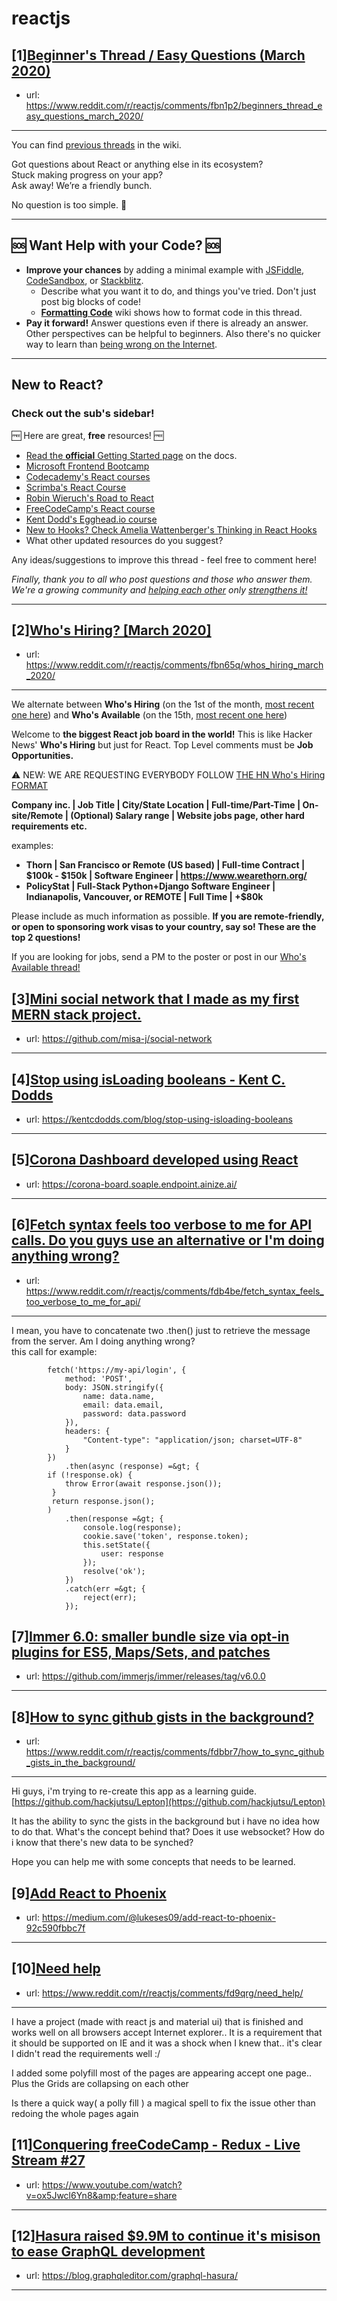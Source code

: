 # reactjs
## [1][Beginner's Thread / Easy Questions (March 2020)](https://www.reddit.com/r/reactjs/comments/fbn1p2/beginners_thread_easy_questions_march_2020/)
- url: https://www.reddit.com/r/reactjs/comments/fbn1p2/beginners_thread_easy_questions_march_2020/
---
You can find [previous threads][wiki previous threads] in the wiki.

Got questions about React or anything else in its ecosystem?  
Stuck making progress on your app?  
Ask away! We’re a friendly bunch.

No question is too simple. 🙂

---

## 🆘 Want Help with your Code? 🆘

- **Improve your chances** by adding a minimal example with [JSFiddle][jsfiddle], [CodeSandbox][code sandbox], or [Stackblitz][stackblitz].
  - Describe what you want it to do, and things you've tried. Don't just post big blocks of code!
  - **[Formatting Code][wiki formatting code]** wiki shows how to format code in this thread.
- **Pay it forward!** Answer questions even if there is already an answer. Other perspectives can be helpful to beginners. Also there's no quicker way to learn than [being wrong on the Internet][being wrong on the internet].

---

## New to React?

### Check out the sub's **sidebar**!

🆓 Here are great, **free** resources! 🆓

- [Read the **official** Getting Started page][official getting started page] on the docs.
- [Microsoft Frontend Bootcamp][microsoft frontend bootcamp]
- [Codecademy's React courses][codecademy's react courses]
- [Scrimba's React Course][scrimba's react course]
- [Robin Wieruch's Road to React][robin wieruch's road to react]
- [FreeCodeCamp's React course][freecodecamp's react course]
- [Kent Dodd's Egghead.io course][kent dodd's egghead.io course]
- [New to Hooks? Check Amelia Wattenberger's Thinking in React Hooks][thinking in react hooks]
- What other updated resources do you suggest?

Any ideas/suggestions to improve this thread - feel free to comment here!

_Finally, thank you to all who post questions and those who answer them. We're a growing community and [helping each other][learn by teaching] only [strengthens it!][learn in public]_

---

[thinking in react hooks]: https://wattenberger.com/blog/react-hooks
[freecodecamp's react course]: https://www.freecodecamp.org/news/learn-react-course/
[microsoft frontend bootcamp]: https://www.reddit.com/r/reactjs/comments/auu02f/microsoft_has_open_sourced_their_frontend/
[official getting started page]: https://reactjs.org/docs/getting-started.html
[/u/acemarke]: https://www.reddit.com/u/acemarke
[suggested resources for learning react]: http://blog.isquaredsoftware.com/2017/12/blogged-answers-learn-react/
[kent dodd's egghead.io course]: http://kcd.im/beginner-react
[codecademy's react courses]: https://www.codecademy.com/catalog/language/javascript
[scrimba's react course]: https://scrimba.com/g/glearnreact
[robin wieruch's road to react]: https://roadtoreact.com/
[wiki formatting code]: https://www.reddit.com/r/reactjs/wiki/index#wiki_formatting_code
[wiki previous threads]: https://www.reddit.com/r/reactjs/wiki/index#wiki_previous_threads
[code sandbox]: https://codesandbox.io/s/new
[jsfiddle]: https://jsfiddle.net/Luktwrdm/
[stackblitz]: https://stackblitz.com/
[being wrong on the internet]: https://xkcd.com/386/
[tweet organization]: https://twitter.com/dan_abramov/status/1027245759232651270?lang=en
[get started with redux]: https://www.reddit.com/r/reactjs/wiki/index#wiki_getting_started_with_redux
[learn by teaching]: https://en.wikipedia.org/wiki/Learning_by_teaching
[learn in public]: https://www.swyx.io/writing/learn-in-public/
## [2][Who's Hiring? [March 2020]](https://www.reddit.com/r/reactjs/comments/fbn65q/whos_hiring_march_2020/)
- url: https://www.reddit.com/r/reactjs/comments/fbn65q/whos_hiring_march_2020/
---
We alternate between **Who's Hiring** (on the 1st of the month, [most recent one here][hiring:most recent]) and **Who's Available** (on the 15th, [most recent one here][available:most recent])

Welcome to **the biggest React job board in the world!** This is like Hacker News' **Who's Hiring** but just for React. Top Level comments must be **Job Opportunities.**

⚠️ NEW: WE ARE REQUESTING EVERYBODY FOLLOW [THE HN Who's Hiring FORMAT][format:hiring:hn]

**Company inc. | Job Title | City/State Location | Full-time/Part-Time | On-site/Remote | (Optional) Salary range | Website jobs page, other hard requirements etc.**

examples:

- **Thorn | San Francisco or Remote (US based) | Full-time Contract | $100k - $150k | Software Engineer | https://www.wearethorn.org/**
- **PolicyStat | Full-Stack Python+Django Software Engineer | Indianapolis, Vancouver, or REMOTE | Full Time | +\$80k**

Please include as much information as possible. **If you are remote-friendly, or open to sponsoring work visas to your country, say so! These are the top 2 questions!**

If you are looking for jobs, send a PM to the poster or post in our [Who's Available thread!][available:most recent]

[hiring:most recent]: https://www.reddit.com/r/reactjs/comments/ex778e/whos_hiring_feb_2020/
[available:most recent]: https://www.reddit.com/r/reactjs/comments/f44wd7/whos_available_feb_2020/
[format:hiring:hn]: https://news.ycombinator.com/item?id=21683554
## [3][Mini social network that I made as my first MERN stack project.](https://www.reddit.com/r/reactjs/comments/fdbgcl/mini_social_network_that_i_made_as_my_first_mern/)
- url: https://github.com/misa-j/social-network
---

## [4][Stop using isLoading booleans - Kent C. Dodds](https://www.reddit.com/r/reactjs/comments/fcvqnl/stop_using_isloading_booleans_kent_c_dodds/)
- url: https://kentcdodds.com/blog/stop-using-isloading-booleans
---

## [5][Corona Dashboard developed using React](https://www.reddit.com/r/reactjs/comments/fdceqo/corona_dashboard_developed_using_react/)
- url: https://corona-board.soaple.endpoint.ainize.ai/
---

## [6][Fetch syntax feels too verbose to me for API calls. Do you guys use an alternative or I'm doing anything wrong?](https://www.reddit.com/r/reactjs/comments/fdb4be/fetch_syntax_feels_too_verbose_to_me_for_api/)
- url: https://www.reddit.com/r/reactjs/comments/fdb4be/fetch_syntax_feels_too_verbose_to_me_for_api/
---
I mean, you have to concatenate two .then() just to retrieve the message from the server. Am I doing anything wrong?  
this call for example:
    
            fetch('https://my-api/login', {
                method: 'POST',
                body: JSON.stringify({
                    name: data.name,
                    email: data.email,
                    password: data.password
                }),
                headers: {
                    "Content-type": "application/json; charset=UTF-8"
                }
            })
                .then(async (response) =&gt; {
            if (!response.ok) {
                throw Error(await response.json());
             }
             return response.json();
            )
                .then(response =&gt; {
                    console.log(response);
                    cookie.save('token', response.token);
                    this.setState({
                        user: response
                    });
                    resolve('ok');
                })
                .catch(err =&gt; {
                    reject(err);
                });
## [7][Immer 6.0: smaller bundle size via opt-in plugins for ES5, Maps/Sets, and patches](https://www.reddit.com/r/reactjs/comments/fd10nm/immer_60_smaller_bundle_size_via_optin_plugins/)
- url: https://github.com/immerjs/immer/releases/tag/v6.0.0
---

## [8][How to sync github gists in the background?](https://www.reddit.com/r/reactjs/comments/fdbbr7/how_to_sync_github_gists_in_the_background/)
- url: https://www.reddit.com/r/reactjs/comments/fdbbr7/how_to_sync_github_gists_in_the_background/
---
Hi guys, i'm trying to re-create this app as a learning guide.  
[https://github.com/hackjutsu/Lepton](https://github.com/hackjutsu/Lepton)

It  has the ability to sync the gists in the background but i have  no idea  how to do that. What's the concept behind that? Does it use websocket?  How do i know that there's new data to be synched?

Hope you can help me with some concepts that needs to be learned.
## [9][Add React to Phoenix](https://www.reddit.com/r/reactjs/comments/fdce6i/add_react_to_phoenix/)
- url: https://medium.com/@lukeses09/add-react-to-phoenix-92c590fbbc7f
---

## [10][Need help](https://www.reddit.com/r/reactjs/comments/fd9qrg/need_help/)
- url: https://www.reddit.com/r/reactjs/comments/fd9qrg/need_help/
---
I have a project (made with react js and material ui) that is finished and works well on all browsers accept Internet explorer.. It is a requirement that it should be supported on IE and it was a shock when I knew that.. it's clear I didn't read the requirements well :/

I added some polyfill most of the pages are appearing accept one page.. 
Plus the Grids are collapsing on each other

Is there a quick way( a polly fill ) a magical spell to fix the issue other than redoing the whole pages again
## [11][Conquering freeCodeCamp - Redux - Live Stream #27](https://www.reddit.com/r/reactjs/comments/fda625/conquering_freecodecamp_redux_live_stream_27/)
- url: https://www.youtube.com/watch?v=ox5Jwcl6Yn8&amp;feature=share
---

## [12][Hasura raised $9.9M to continue it's misison to ease GraphQL development](https://www.reddit.com/r/reactjs/comments/fda5ks/hasura_raised_99m_to_continue_its_misison_to_ease/)
- url: https://blog.graphqleditor.com/graphql-hasura/
---

